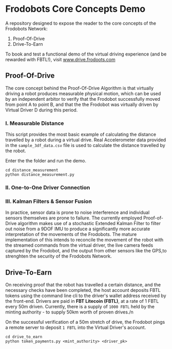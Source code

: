 # Frodobots Core Concepts Demo
A repository designed to expose the reader to the core concepts of the Frodobots Network:
1. Proof-Of-Drive
2. Drive-To-Earn

To book and test a functional demo of the virtual driving experience (and be rewarded with FBTL!), visit www.drive.frodoots.com

## Proof-Of-Drive
The core concept behind the Proof-Of-Drive Algorithm is that virtually driving a robot produces measurable physical motion, which can be used by an independent arbitor to verify that the Frodobot successfully moved from point A to point B, and that the the Frodobot was virtually driven by Virtual Driver D during this period. 

### I. Measurable Distance

This script provides the most basic example of calculating the distance travelled by a robot during a virtual drive. Real Accelerometer data provided in the `sample_3df_data.csv` file is used to calculate the distance travelled by the robot.

Enter the the folder and run the demo. 

```
cd distance_measurement
python distance_measurement.py
```


### II. One-to-One Driver Connection



### III. Kalman Filters & Sensor Fusion
In practice, sensor data is prone to noise interference and individual sensors themselves are prone to failure. The currently employed Proof-of-Drive algorithm makes use of a stochastic Extended Kalman Filter to filter out noise from a 9DOF IMU to produce a significantly more accurate interpretation of the movements of the Frodobots. The mature implementation of this intends to reconcile the movement of the robot with the streamed commands from the virtual driver, the live camera feeds captured by the Frodobot, and the output from other sensors like the GPS,to strenghten the security of the Frodobots Network.



## Drive-To-Earn
On receiving proof that the robot has travelled a certain distance, and the necessary checks have been completed, the host account deposits FBTL tokens using the command line cli to the driver's wallet address received by the front-end. Drivers are paid in <b>FBT Litecoin (FBTL)</b>, at a rate of 1 FBTL every 50m driven. Currently, there is a supply of `1000 FBTL` held by the minting authority - to supply 50km worth of proven drives./n

On the successful verification of a 50m stretch of drive, the Frodobot pings a remote server to deposit `1 FBTL` into the Virtual Driver's account.

```
cd drive_to_earn
python token_payments.py <mint_authority> <driver_pk>
```







